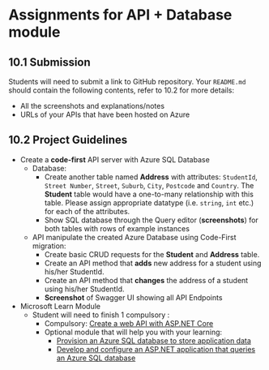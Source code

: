 # Assignments for API + Database module

## 10.1 Submission

Students will need to submit a link to GitHub repository. Your `README.md` should contain the following contents, refer to 10.2 for more details:

- All the screenshots and explanations/notes
- URLs of your APIs that have been hosted on Azure

## 10.2 Project Guidelines

- Create a **code-first** API server with Azure SQL Database
  - Database:
    - Create another table named **Address** with attributes: `StudentId`, `Street Number`, `Street`, `Suburb`, `City`, `Postcode` and `Country`. The **Student** table would have a one-to-many relationship with this table. Please assign appropriate datatype (i.e. `string`, `int` etc.) for each of the attributes.
    - Show SQL database through the Query editor (**screenshots**) for both tables with rows of example instances
  - API manipulate the created Azure Database using Code-First migration:
    - Create basic CRUD requests for the **Student** and **Address** table.
    - Create an API method that **adds** new address for a student using his/her StudentId.
    - Create an API method that **changes** the address of a student using his/her StudentId.
    - **Screenshot** of Swagger UI showing all API Endpoints
- Microsoft Learn Module
  - Student will need to finish 1 compulsory :
    - Compulsory: [Create a web API with ASP.NET Core](https://docs.microsoft.com/en-us/learn/modules/build-web-api-net-core/?fbclid=IwAR0YijdrKtl3UUkQLVTUw3i6RTJbkxLte7RbZhD2aBPYvZva-Pp-_WRYbJM)
    - Optional module that will help you with your learning:
      - [Provision an Azure SQL database to store application data](https://docs.microsoft.com/en-us/learn/modules/provision-azure-sql-db/?fbclid=IwAR0k7zN0rgLgISyDoSZP7l3Mm1nEUjUY9nJJS0TnVEPjdn78xzWThfJesLk)
      - [Develop and configure an ASP.NET application that queries an Azure SQL database](https://docs.microsoft.com/en-us/learn/modules/develop-app-that-queries-azure-sql/?fbclid=IwAR2j2JDWm8dfkpOV8T-QYu6M1VHw6cFgvRBYF03K_ZXUerX2HJ28O2OUWBo)